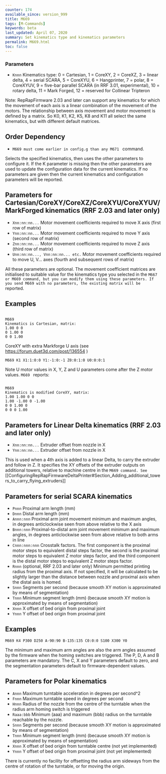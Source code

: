 ```yaml
---
counter: 174
available_since: version_999
title: M669
tags: [M-Commands] 
keywords: beta 
last_updated: April 07, 2020 
summary: Set kinematics type and kinematics parameters 
permalink: M669.html
toc: false 
---
```



### Parameters

* `Knnn` Kinematics type: 0 = Cartesian, 1 = CoreXY, 2 = CoreXZ, 3 = linear delta, 4 = serial SCARA, 5 = CoreXYU, 6 = Hangprinter, 7 = polar, 8 = CoreXYUV, 9 = five-bar parallel SCARA (in RRF 3.01, experimental), 10 = rotary delta, 11 = Mark Forged, 12 = reserved for Collinear Tripteron

Note: RepRapFirmware 2.03 and later can support any kinematics for which the movement of each axis is a linear combination of the movement of the motors. The relationship between axis movement and motor movement is defined by a matrix. So K0, K1, K2, K5, K8 and K11 all select the same kinematics, but with different default matrices.

## Order Dependency

* ` M669 must come earlier in config.g than any M671  ` command.

Selects the specified kinematics, then uses the other parameters to configure it. If the K parameter is missing then the other parameters are used to update the configuration data for the current kinematics. If no parameters are given then the current kinematics and configuration parameters will be reported.

## Parameters for Cartesian/CoreXY/CoreXZ/CoreXYU/CoreXYUV/MarkForged kinematics (RRF 2.03 and later only) 

* `Xnn:nn:nn...` Motor movement coefficients required to move X axis (first row of matrix)
* `Ynn:nn:nn...` Motor movement coefficients required to move Y axis (second row of matrix)
* `Znn:nn:nn...` Motor movement coefficients required to move Z axis (third row of matrix)
* `Unn:nn:nn..., Vnn:nn:nn... etc.` Motor movement coefficients required to move U, V... axes (fourth and subsequent rows of matrix)

All these parameters are optional. The movement coefficient matrices are initialised to suitable value for the kinematics type you selected in the ` M667 or M669 command, but you can modify them using these parameters. If you send M669 with no parameters, the existing matrix will be  ` reported.

## Examples

```

M669
Kinematics is Cartesian, matrix:
1.00 0 0
0 1.00 0
0 0 1.00

```

CoreXY with extra Markforge U axis (see https://forum.duet3d.com/post/136554 )

```
M669 K1 X1:1:0:0 Y1:-1:0:-1 Z0:0:1:0 U0:0:0:1
```

Note U motor values in X, Y, Z and U parameters come after the Z motor values. ` M669  ` reports:

```

M669
Kinematics is modified CoreXY, matrix:
1.00 1.00 0 0
1.00 -1.00 0 -1.00
0 0 1.00 0
0 0 0 1.00

```

## Parameters for Linear Delta kinematics (RRF 2.03 and later only) 

* `Xnn:nn:nn...` Extruder offset from nozzle in X
* `Ynn:nn:nn...` Extruder offset from nozzle in X

This is used when a 4th axis is added to a linear Delta, to carry the extruder and follow in Z. It specifies the XY offsets of the extruder outputs on additional towers, relative to machine centre in the ` M669 command. See  ` [[ConfiguringRepRapFirmwareDeltaPrinter#Section_Adding_additional_towers_to_carry_flying_extruders]]

## Parameters for serial SCARA kinematics 

* `Pnnn` Proximal arm length (mm)
* `Dnnn` Distal arm length (mm)
* `Annn:nnn` Proximal arm joint movement minimum and maximum angles, in degrees anticlockwise seen from above relative to the X axis 
* `Bnnn:nnn` Proximal-to-distal arm joint movement minimum and maximum angles, in degrees anticlockwise seen from above relative to both arms in line
* `Cnnn:nnn:nnn` Crosstalk factors. The first component is the proximal motor steps to equivalent distal steps factor, the second is the proximal motor steps to equivalent Z motor steps factor, and the third component is the distal motor steps to equivalent Z motor steps factor.
* `Rnnn` (optional, RRF 2.03 and later only) Minimum permitted printing radius from the proximal axis. If not specified, it will be calculated to be slightly larger than the distance between nozzle and proximal axis when the distal axis is homed.
* `Snnn` Segments per second (because smooth XY motion is approximated by means of segmentation)
* `Tnnn` Minimum segment length (mm) (because smooth XY motion is approximated by means of segmentation)
* `Xnnn` X offset of bed origin from proximal joint
* `Ynnn` Y offset of bed origin from proximal joint

## Examples

```
M669 K4 P300 D250 A-90:90 B-135:135 C0:0:0 S100 X300 Y0
```

The minimum and maximum arm angles are also the arm angles assumed by the firmware when the homing switches are triggered. The P, D, A and B parameters are mandatory. The C, X and Y parameters default to zero, and the segmentation parameters default to firmware-dependent values.

## Parameters for Polar kinematics 

* `Annn` Maximum turntable acceleration in degrees per second^2
* `Fnnn` Maximum turntable speed in degrees per second
* `Hnnn` Radius of the nozzle from the centre of the turntable when the radius arm homing switch is triggered
* `Raaa:bbb` Minimum (aaa) and maximum (bbb) radius on the turntable reachable by the nozzle.
* `Snnn` Segments per second (because smooth XY motion is approximated by means of segmentation)
* `Tnnn` Minimum segment length (mm) (because smooth XY motion is approximated by means of segmentation)
* `Xnnn` X offset of bed origin from turntable centre (not yet implemented)
* `Ynnn` Y offset of bed origin from proximal joint (not yet implemented)

There is currently no facility for offsetting the radius arm sideways from the centre of rotation of the turntable, or for moving the origin.

